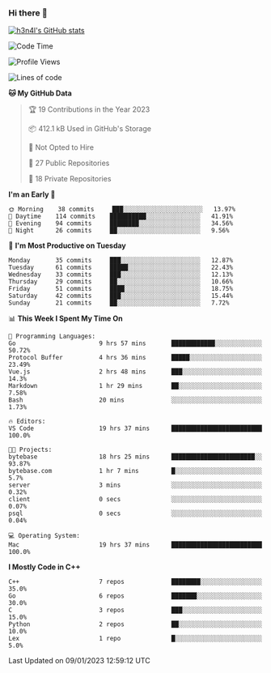 ### Hi there 👋

[![h3n4l's GitHub stats](https://github-readme-stats.vercel.app/api?username=h3n4l&count_private=true&show_icons=true&theme=radical)](https://github.com/h3n4l/github-readme-stats)

<!--START_SECTION:waka-->
![Code Time](http://img.shields.io/badge/Code%20Time-875%20hrs%2040%20mins-blue)

![Profile Views](http://img.shields.io/badge/Profile%20Views-0-blue)

![Lines of code](https://img.shields.io/badge/From%20Hello%20World%20I%27ve%20Written-44%20Thousand%20lines%20of%20code-blue)

**🐱 My GitHub Data** 

> 🏆 19 Contributions in the Year 2023
 > 
> 📦 412.1 kB Used in GitHub's Storage 
 > 
> 🚫 Not Opted to Hire
 > 
> 📜 27 Public Repositories 
 > 
> 🔑 18 Private Repositories  
 > 
**I'm an Early 🐤** 

```text
🌞 Morning    38 commits     ███░░░░░░░░░░░░░░░░░░░░░░   13.97% 
🌆 Daytime    114 commits    ██████████░░░░░░░░░░░░░░░   41.91% 
🌃 Evening    94 commits     ████████░░░░░░░░░░░░░░░░░   34.56% 
🌙 Night      26 commits     ██░░░░░░░░░░░░░░░░░░░░░░░   9.56%

```
📅 **I'm Most Productive on Tuesday** 

```text
Monday       35 commits     ███░░░░░░░░░░░░░░░░░░░░░░   12.87% 
Tuesday      61 commits     █████░░░░░░░░░░░░░░░░░░░░   22.43% 
Wednesday    33 commits     ███░░░░░░░░░░░░░░░░░░░░░░   12.13% 
Thursday     29 commits     ██░░░░░░░░░░░░░░░░░░░░░░░   10.66% 
Friday       51 commits     ████░░░░░░░░░░░░░░░░░░░░░   18.75% 
Saturday     42 commits     ███░░░░░░░░░░░░░░░░░░░░░░   15.44% 
Sunday       21 commits     ██░░░░░░░░░░░░░░░░░░░░░░░   7.72%

```


📊 **This Week I Spent My Time On** 

```text
💬 Programming Languages: 
Go                       9 hrs 57 mins       ████████████░░░░░░░░░░░░░   50.72% 
Protocol Buffer          4 hrs 36 mins       █████░░░░░░░░░░░░░░░░░░░░   23.49% 
Vue.js                   2 hrs 48 mins       ███░░░░░░░░░░░░░░░░░░░░░░   14.3% 
Markdown                 1 hr 29 mins        ██░░░░░░░░░░░░░░░░░░░░░░░   7.58% 
Bash                     20 mins             ░░░░░░░░░░░░░░░░░░░░░░░░░   1.73%

🔥 Editors: 
VS Code                  19 hrs 37 mins      █████████████████████████   100.0%

🐱‍💻 Projects: 
bytebase                 18 hrs 25 mins      ███████████████████████░░   93.87% 
bytebase.com             1 hr 7 mins         █░░░░░░░░░░░░░░░░░░░░░░░░   5.7% 
server                   3 mins              ░░░░░░░░░░░░░░░░░░░░░░░░░   0.32% 
client                   0 secs              ░░░░░░░░░░░░░░░░░░░░░░░░░   0.07% 
psql                     0 secs              ░░░░░░░░░░░░░░░░░░░░░░░░░   0.04%

💻 Operating System: 
Mac                      19 hrs 37 mins      █████████████████████████   100.0%

```

**I Mostly Code in C++** 

```text
C++                      7 repos             ████████░░░░░░░░░░░░░░░░░   35.0% 
Go                       6 repos             ███████░░░░░░░░░░░░░░░░░░   30.0% 
C                        3 repos             ███░░░░░░░░░░░░░░░░░░░░░░   15.0% 
Python                   2 repos             ██░░░░░░░░░░░░░░░░░░░░░░░   10.0% 
Lex                      1 repo              █░░░░░░░░░░░░░░░░░░░░░░░░   5.0%

```



 Last Updated on 09/01/2023 12:59:12 UTC
<!--END_SECTION:waka-->

